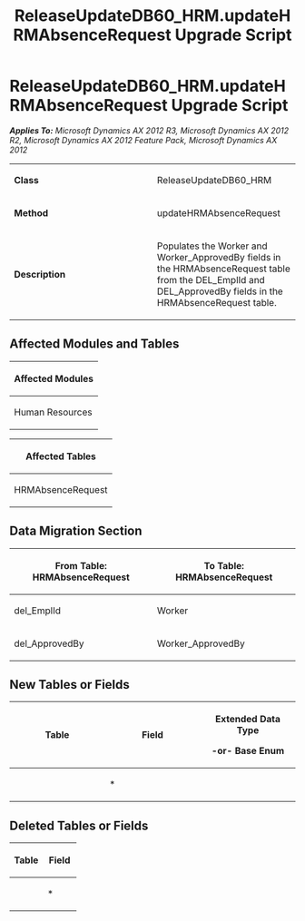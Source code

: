 ﻿---
title: ReleaseUpdateDB60_HRM.updateHRMAbsenceRequest Upgrade Script
TOCTitle: ReleaseUpdateDB60_HRM.updateHRMAbsenceRequest Upgrade Script
ms:assetid: bbdd85cc-e674-e068-ff15-643400f96170
ms:mtpsurl: https://msdn.microsoft.com/en-us/library/JJ686631(v=AX.60)
ms:contentKeyID: 49710839
ms.date: 05/18/2015
mtps_version: v=AX.60
---

# ReleaseUpdateDB60\_HRM.updateHRMAbsenceRequest Upgrade Script 


_**Applies To:** Microsoft Dynamics AX 2012 R3, Microsoft Dynamics AX 2012 R2, Microsoft Dynamics AX 2012 Feature Pack, Microsoft Dynamics AX 2012_

<table>
<colgroup>
<col style="width: 50%" />
<col style="width: 50%" />
</colgroup>
<tbody>
<tr class="odd">
<td><p><strong>Class</strong></p></td>
<td><p>ReleaseUpdateDB60_HRM</p></td>
</tr>
<tr class="even">
<td><p><strong>Method</strong></p></td>
<td><p>updateHRMAbsenceRequest</p></td>
</tr>
<tr class="odd">
<td><p><strong>Description</strong></p></td>
<td><p>Populates the Worker and Worker_ApprovedBy fields in the HRMAbsenceRequest table from the DEL_EmplId and DEL_ApprovedBy fields in the HRMAbsenceRequest table.</p></td>
</tr>
</tbody>
</table>


## Affected Modules and Tables

<table>
<colgroup>
<col style="width: 100%" />
</colgroup>
<thead>
<tr class="header">
<th><p>Affected Modules</p></th>
</tr>
</thead>
<tbody>
<tr class="odd">
<td><p>Human Resources</p></td>
</tr>
</tbody>
</table>


<table>
<colgroup>
<col style="width: 100%" />
</colgroup>
<thead>
<tr class="header">
<th><p>Affected Tables</p></th>
</tr>
</thead>
<tbody>
<tr class="odd">
<td><p>HRMAbsenceRequest</p></td>
</tr>
</tbody>
</table>


## Data Migration Section

<table>
<colgroup>
<col style="width: 50%" />
<col style="width: 50%" />
</colgroup>
<thead>
<tr class="header">
<th><p>From Table: HRMAbsenceRequest</p></th>
<th><p>To Table: HRMAbsenceRequest</p></th>
</tr>
</thead>
<tbody>
<tr class="odd">
<td><p>del_EmplId</p></td>
<td><p>Worker</p></td>
</tr>
<tr class="even">
<td><p>del_ApprovedBy</p></td>
<td><p>Worker_ApprovedBy</p></td>
</tr>
</tbody>
</table>


## New Tables or Fields

<table>
<colgroup>
<col style="width: 33%" />
<col style="width: 33%" />
<col style="width: 33%" />
</colgroup>
<thead>
<tr class="header">
<th><p>Table</p></th>
<th><p>Field</p></th>
<th><p>Extended Data Type</p>
<p>-or- Base Enum</p></th>
</tr>
</thead>
<tbody>
<tr class="odd">
<td><p></p></td>
<td><p>*</p></td>
<td><p></p></td>
</tr>
</tbody>
</table>


## Deleted Tables or Fields

<table>
<colgroup>
<col style="width: 50%" />
<col style="width: 50%" />
</colgroup>
<thead>
<tr class="header">
<th><p>Table</p></th>
<th><p>Field</p></th>
</tr>
</thead>
<tbody>
<tr class="odd">
<td><p></p></td>
<td><p>*</p></td>
</tr>
</tbody>
</table>

  



